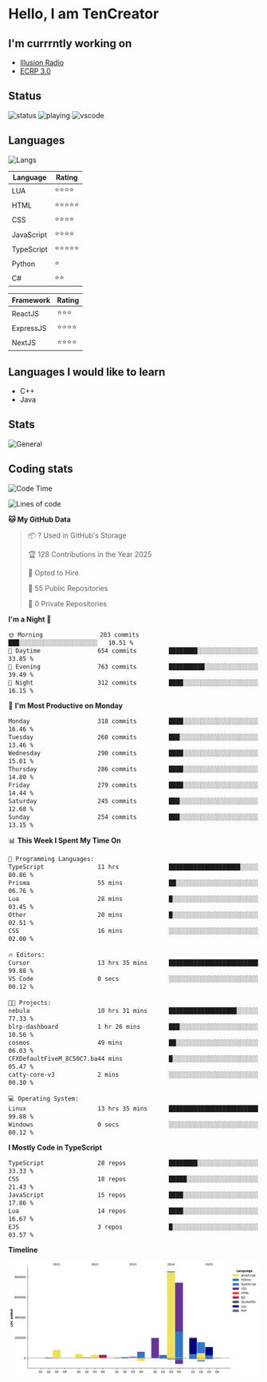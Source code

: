 # Hello, I am TenCreator

## I'm currrntly working on
- [Illusion Radio](https://illusionradio.co.uk/)
- [ECRP 3.0](http://github.com/Emerald-Coast-Roleplay/)

## Status
![status](https://api.statusbadges.me/badge/status/518334475038359555?simple=true&style=for-the-badge)
![playing](https://api.statusbadges.me/badge/playing/518334475038359555?style=for-the-badge)
![vscode](https://api.statusbadges.me/badge/vscode/518334475038359555?style=for-the-badge)

## Languages
![Langs](https://github-readme-stats.vercel.app/api/top-langs/?username=tencreator&layout=compact&theme=radical)


|Language|Rating|
|--------|------|
|LUA|⭐️⭐️⭐️⭐️|
|HTML|⭐️⭐️⭐️⭐️⭐️|
|CSS|⭐️⭐️⭐️⭐️|
|JavaScript|⭐️⭐️⭐️⭐️|
|TypeScript|⭐️⭐️⭐️⭐️⭐️|
|Python|⭐️|
|C#|⭐️⭐️ |

|Framework|Rating|
|--------|------|
|ReactJS|⭐️⭐️⭐|
|ExpressJS|⭐️⭐️⭐️⭐️|
|NextJS|⭐️⭐️⭐⭐️|

## Languages I would like to learn
- C++
- Java

## Stats
![General](https://github-readme-stats.vercel.app/api?username=tencreator&show_icons=true&theme=radical)

## Coding stats

<!--START_SECTION:waka-->
![Code Time](http://img.shields.io/badge/Code%20Time-451%20hrs%2035%20mins-blue)

![Lines of code](https://img.shields.io/badge/From%20Hello%20World%20I%27ve%20Written-1.9%20million%20lines%20of%20code-blue)

**🐱 My GitHub Data** 

> 📦 ? Used in GitHub's Storage 
 > 
> 🏆 128 Contributions in the Year 2025
 > 
> 💼 Opted to Hire
 > 
> 📜 55 Public Repositories 
 > 
> 🔑 0 Private Repositories 
 > 
**I'm a Night 🦉** 

```text
🌞 Morning                203 commits         ███░░░░░░░░░░░░░░░░░░░░░░   10.51 % 
🌆 Daytime                654 commits         ████████░░░░░░░░░░░░░░░░░   33.85 % 
🌃 Evening                763 commits         ██████████░░░░░░░░░░░░░░░   39.49 % 
🌙 Night                  312 commits         ████░░░░░░░░░░░░░░░░░░░░░   16.15 % 
```
📅 **I'm Most Productive on Monday** 

```text
Monday                   318 commits         ████░░░░░░░░░░░░░░░░░░░░░   16.46 % 
Tuesday                  260 commits         ███░░░░░░░░░░░░░░░░░░░░░░   13.46 % 
Wednesday                290 commits         ████░░░░░░░░░░░░░░░░░░░░░   15.01 % 
Thursday                 286 commits         ████░░░░░░░░░░░░░░░░░░░░░   14.80 % 
Friday                   279 commits         ████░░░░░░░░░░░░░░░░░░░░░   14.44 % 
Saturday                 245 commits         ███░░░░░░░░░░░░░░░░░░░░░░   12.68 % 
Sunday                   254 commits         ███░░░░░░░░░░░░░░░░░░░░░░   13.15 % 
```


📊 **This Week I Spent My Time On** 

```text
💬 Programming Languages: 
TypeScript               11 hrs              ████████████████████░░░░░   80.86 % 
Prisma                   55 mins             ██░░░░░░░░░░░░░░░░░░░░░░░   06.76 % 
Lua                      28 mins             █░░░░░░░░░░░░░░░░░░░░░░░░   03.45 % 
Other                    20 mins             █░░░░░░░░░░░░░░░░░░░░░░░░   02.51 % 
CSS                      16 mins             ░░░░░░░░░░░░░░░░░░░░░░░░░   02.00 % 

🔥 Editors: 
Cursor                   13 hrs 35 mins      █████████████████████████   99.88 % 
VS Code                  0 secs              ░░░░░░░░░░░░░░░░░░░░░░░░░   00.12 % 

🐱‍💻 Projects: 
nebula                   10 hrs 31 mins      ███████████████████░░░░░░   77.33 % 
blrp-dashboard           1 hr 26 mins        ███░░░░░░░░░░░░░░░░░░░░░░   10.56 % 
cosmos                   49 mins             ██░░░░░░░░░░░░░░░░░░░░░░░   06.03 % 
CFXDefaultFiveM_8C50C7.ba44 mins             █░░░░░░░░░░░░░░░░░░░░░░░░   05.47 % 
catty-core-v3            2 mins              ░░░░░░░░░░░░░░░░░░░░░░░░░   00.30 % 

💻 Operating System: 
Linux                    13 hrs 35 mins      █████████████████████████   99.88 % 
Windows                  0 secs              ░░░░░░░░░░░░░░░░░░░░░░░░░   00.12 % 
```

**I Mostly Code in TypeScript** 

```text
TypeScript               28 repos            ████████░░░░░░░░░░░░░░░░░   33.33 % 
CSS                      18 repos            █████░░░░░░░░░░░░░░░░░░░░   21.43 % 
JavaScript               15 repos            ████░░░░░░░░░░░░░░░░░░░░░   17.86 % 
Lua                      14 repos            ████░░░░░░░░░░░░░░░░░░░░░   16.67 % 
EJS                      3 repos             █░░░░░░░░░░░░░░░░░░░░░░░░   03.57 % 
```



**Timeline**

![Lines of Code chart](https://raw.githubusercontent.com/tencreator/tencreator/main/assets/bar_graph.png)


<!--END_SECTION:waka-->
